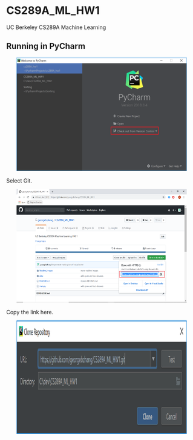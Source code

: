 # CS289A_ML_HW1
UC Berkeley CS289A Machine Learning

## Running in PyCharm
<p align="center">
  <img width="450" height="300" src="https://github.com/georgebzhang/CS289A_ML_HW1/blob/master/Readme_Images/1.PNG">
</p>

Select Git.

<p align="center">
  <img width="450" height="300" src="https://github.com/georgebzhang/CS289A_ML_HW1/blob/master/Readme_Images/2.PNG">
</p>

Copy the link here.

<p align="center">
  <img width="450" height="300" src="https://github.com/georgebzhang/CS289A_ML_HW1/blob/master/Readme_Images/3.PNG">
</p>
